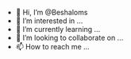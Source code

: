 - 👋 Hi, I’m @Beshaloms
- 👀 I’m interested in ...
- 🌱 I’m currently learning ...
- 💞️ I’m looking to collaborate on ...
- 📫 How to reach me ...

<!---
Beshaloms/Beshaloms is a ✨ special ✨ repository because its `README.md` (this file) appears on your GitHub profile.
You can click the Preview link to take a look at your changes.
--->
